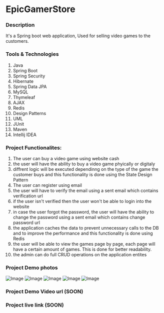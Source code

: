 # EpicGamerStore

### Description
It's a Spring boot web application, Used for selling video games to the customers.

### Tools & Technologies
1. Java
2. Spring Boot
3. Spring Security
4. Hibernate
5. Spring Data JPA
6. MySQL
7. Thymeleaf
8. AJAX
9. Redis
10. Design Patterns
11. UML
12. JUnit
13. Maven
14. Intellij IDEA

### Project Functionalites:

1. The user can buy a video game using website cash
2. the user will have the ability to buy a video game phyically or digitaly
3. diffrent logic will be executed dependinng on the type of the game the customer buys and this functionality is done using the State Design Pattern
4. The user can register using email
5. the user will have to verify the email using a sent email which contains verification url
6. if the user isn't verified then the user won't be able to login into the website
7. in case the user forgot the password, the user will have the ability to change the password using a sent email which contains change password url
8. the application caches the data to prevent unnecessary calls to the DB and to improve the performance and this functionality is done using Redis
9. the user will be able to view the games page by page, each page will have a certain amount of games. This is done for better readability.
10. the admin can do full CRUD operations on the application entites

### Project Demo photos
![Image]([https://myoctocat.com/assets/images/base-octocat.svg](https://msayedkamel2003.github.io/portfolio/images/spring_1.png))
![Image]([https://myoctocat.com/assets/images/base-octocat.svg](https://msayedkamel2003.github.io/portfolio/images/spring_2.png))
![Image]([https://myoctocat.com/assets/images/base-octocat.svg](https://msayedkamel2003.github.io/portfolio/images/spring_3.png))
![Image]([https://myoctocat.com/assets/images/base-octocat.svg](https://msayedkamel2003.github.io/portfolio/images/spring_4.png))
![Image]([https://myoctocat.com/assets/images/base-octocat.svg](https://msayedkamel2003.github.io/portfolio/images/spring_5.png))

### Project Demo Video url (SOON)

### Project live link (SOON)
